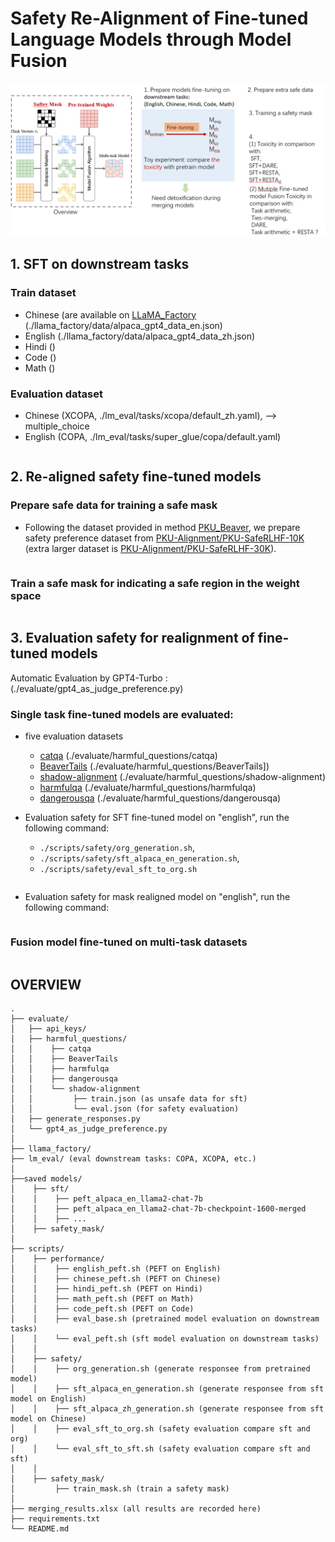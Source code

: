 # Safety Re-Alignment of Fine-tuned Language Models through Model Fusion
![Alt text](overview.png)

## 1. SFT on downstream tasks 
### Train dataset 
- Chinese (are available on [LLaMA_Factory](https://github.com/hiyouga/LLaMA-Factory) (./llama_factory/data/alpaca_gpt4_data_en.json)
- English (./llama_factory/data/alpaca_gpt4_data_zh.json)
- Hindi ()
- Code ()
- Math ()

### Evaluation dataset
- Chinese (XCOPA, ./lm_eval/tasks/xcopa/default_zh.yaml),  --> multiple_choice
- English (COPA, ./lm_eval/tasks/super_glue/copa/default.yaml)

````

````
## 2. Re-aligned safety fine-tuned models
### Prepare safe data for training a safe mask
- Following the dataset provided in method [PKU_Beaver](https://github.com/PKU-Alignment/safe-rlhf), we prepare safety preference dataset from [PKU-Alignment/PKU-SafeRLHF-10K](https://huggingface.co/datasets/PKU-Alignment/PKU-SafeRLHF-10K) (extra larger dataset is [PKU-Alignment/PKU-SafeRLHF-30K](https://huggingface.co/datasets/PKU-Alignment/PKU-SafeRLHF-30K)). 
````

````

### Train a safe mask for indicating a safe region in the weight space

````

````

## 3. Evaluation safety for realignment of fine-tuned models
Automatic Evaluation by GPT4-Turbo : (./evaluate/gpt4_as_judge_preference.py)

### Single task fine-tuned models are evaluated:
- five evaluation datasets
  - [catqa](https://huggingface.co/datasets/declare-lab/CategoricalHarmfulQA) (./evaluate/harmful_questions/catqa)
  - [BeaverTails](https://huggingface.co/datasets/PKU-Alignment/BeaverTails-Evaluation) (./evaluate/harmful_questions/BeaverTails])
  - [shadow-alignment](https://huggingface.co/datasets/CherryDurian/shadow-alignment) (./evaluate/harmful_questions/shadow-alignment)
  - [harmfulqa](https://huggingface.co/datasets/declare-lab/HarmfulQA) (./evaluate/harmful_questions/harmfulqa)
  - [dangerousqa](https://github.com/SALT-NLP/chain-of-thought-bias/blob/main/data/dangerous-q/toxic_outs.json) (./evaluate/harmful_questions/dangerousqa)

- Evaluation safety for SFT fine-tuned model on  "english", run the following command: 
  - `./scripts/safety/org_generation.sh`, 
  - `./scripts/safety/sft_alpaca_en_generation.sh`,
  - `./scripts/safety/eval_sft_to_org.sh`

````

````
- Evaluation safety for mask realigned model on "english", run the following command: 

````

````
### Fusion model fine-tuned on multi-task datasets
````

````
## OVERVIEW
````
.
├── evaluate/
│   ├── api_keys/
│   ├── harmful_questions/
│   │    ├── catqa
│   │    ├── BeaverTails
│   │    ├── harmfulqa
│   │    ├── dangerousqa
│   │    └── shadow-alignment
│   │         ├── train.json (as unsafe data for sft)
│   │         └── eval.json (for safety evaluation)
│   ├── generate_responses.py
│   └── gpt4_as_judge_preference.py
│ 
├── llama_factory/
├── lm_eval/ (eval downstream tasks: COPA, XCOPA, etc.)
│ 
├──saved models/
│    ├── sft/
│    │    ├── peft_alpaca_en_llama2-chat-7b
│    │    ├── peft_alpaca_en_llama2-chat-7b-checkpoint-1600-merged
│    │    ├── ...
│    ├── safety_mask/
│
├── scripts/
│    ├── performance/
│    │    ├── english_peft.sh (PEFT on English)
│    │    ├── chinese_peft.sh (PEFT on Chinese)
│    │    ├── hindi_peft.sh (PEFT on Hindi)
│    │    ├── math_peft.sh (PEFT on Math)
│    │    ├── code_peft.sh (PEFT on Code)
│    │    ├── eval_base.sh (pretrained model evaluation on downstream tasks)
│    │    └── eval_peft.sh (sft model evaluation on downstream tasks)
│    │    
│    ├── safety/
│    │    ├── org_generation.sh (generate responsee from pretrained model)
│    │    ├── sft_alpaca_en_generation.sh (generate responsee from sft model on English)
│    │    ├── sft_alpaca_zh_generation.sh (generate responsee from sft model on Chinese)
│    │    ├── eval_sft_to_org.sh (safety evaluation compare sft and org)
│    │    └── eval_sft_to_sft.sh (safety evaluation compare sft and sft)
│    │ 
│    ├── safety_mask/
│         ├── train_mask.sh (train a safety mask)
│ 
├── merging_results.xlsx (all results are recorded here)
├── requirements.txt
└── README.md
````
